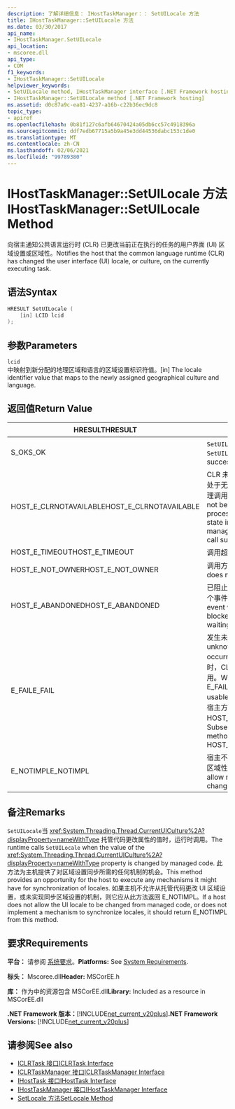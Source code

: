 ```yaml
---
description: 了解详细信息： IHostTaskManager：： SetUILocale 方法
title: IHostTaskManager::SetUILocale 方法
ms.date: 03/30/2017
api_name:
- IHostTaskManager.SetUILocale
api_location:
- mscoree.dll
api_type:
- COM
f1_keywords:
- IHostTaskManager::SetUILocale
helpviewer_keywords:
- SetUILocale method, IHostTaskManager interface [.NET Framework hosting]
- IHostTaskManager::SetUILocale method [.NET Framework hosting]
ms.assetid: d0c87a9c-ea81-4237-a16b-c22b36ec9dc8
topic_type:
- apiref
ms.openlocfilehash: 0b81f127c6afb64670424a05db6cc57c4918396a
ms.sourcegitcommit: ddf7edb67715a5b9a45e3dd44536dabc153c1de0
ms.translationtype: MT
ms.contentlocale: zh-CN
ms.lasthandoff: 02/06/2021
ms.locfileid: "99789380"
---
```

# <a name="ihosttaskmanagersetuilocale-method"></a><span data-ttu-id="ccf91-103">IHostTaskManager::SetUILocale 方法</span><span class="sxs-lookup"><span data-stu-id="ccf91-103">IHostTaskManager::SetUILocale Method</span></span>

<span data-ttu-id="ccf91-104">向宿主通知公共语言运行时 (CLR) 已更改当前正在执行的任务的用户界面 (UI) 区域设置或区域性。</span><span class="sxs-lookup"><span data-stu-id="ccf91-104">Notifies the host that the common language runtime (CLR) has changed the user interface (UI) locale, or culture, on the currently executing task.</span></span>  
  
## <a name="syntax"></a><span data-ttu-id="ccf91-105">语法</span><span class="sxs-lookup"><span data-stu-id="ccf91-105">Syntax</span></span>  
  
```cpp  
HRESULT SetUILocale (  
    [in] LCID lcid  
);  
```  
  
## <a name="parameters"></a><span data-ttu-id="ccf91-106">参数</span><span class="sxs-lookup"><span data-stu-id="ccf91-106">Parameters</span></span>  

 `lcid`  
 <span data-ttu-id="ccf91-107">中映射到新分配的地理区域和语言的区域设置标识符值。</span><span class="sxs-lookup"><span data-stu-id="ccf91-107">[in] The locale identifier value that maps to the newly assigned geographical culture and language.</span></span>  
  
## <a name="return-value"></a><span data-ttu-id="ccf91-108">返回值</span><span class="sxs-lookup"><span data-stu-id="ccf91-108">Return Value</span></span>  
  
|<span data-ttu-id="ccf91-109">HRESULT</span><span class="sxs-lookup"><span data-stu-id="ccf91-109">HRESULT</span></span>|<span data-ttu-id="ccf91-110">说明</span><span class="sxs-lookup"><span data-stu-id="ccf91-110">Description</span></span>|  
|-------------|-----------------|  
|<span data-ttu-id="ccf91-111">S_OK</span><span class="sxs-lookup"><span data-stu-id="ccf91-111">S_OK</span></span>|<span data-ttu-id="ccf91-112">`SetUILocale` 已成功返回。</span><span class="sxs-lookup"><span data-stu-id="ccf91-112">`SetUILocale` returned successfully.</span></span>|  
|<span data-ttu-id="ccf91-113">HOST_E_CLRNOTAVAILABLE</span><span class="sxs-lookup"><span data-stu-id="ccf91-113">HOST_E_CLRNOTAVAILABLE</span></span>|<span data-ttu-id="ccf91-114">CLR 未加载到进程中，或 CLR 处于无法运行托管代码或成功处理调用的状态。</span><span class="sxs-lookup"><span data-stu-id="ccf91-114">The CLR has not been loaded into a process, or the CLR is in a state in which it cannot run managed code or process the call successfully.</span></span>|  
|<span data-ttu-id="ccf91-115">HOST_E_TIMEOUT</span><span class="sxs-lookup"><span data-stu-id="ccf91-115">HOST_E_TIMEOUT</span></span>|<span data-ttu-id="ccf91-116">调用超时。</span><span class="sxs-lookup"><span data-stu-id="ccf91-116">The call timed out.</span></span>|  
|<span data-ttu-id="ccf91-117">HOST_E_NOT_OWNER</span><span class="sxs-lookup"><span data-stu-id="ccf91-117">HOST_E_NOT_OWNER</span></span>|<span data-ttu-id="ccf91-118">调用方不拥有该锁。</span><span class="sxs-lookup"><span data-stu-id="ccf91-118">The caller does not own the lock.</span></span>|  
|<span data-ttu-id="ccf91-119">HOST_E_ABANDONED</span><span class="sxs-lookup"><span data-stu-id="ccf91-119">HOST_E_ABANDONED</span></span>|<span data-ttu-id="ccf91-120">已阻止的线程或纤程正在等待某个事件时，该事件被取消。</span><span class="sxs-lookup"><span data-stu-id="ccf91-120">An event was canceled while a blocked thread or fiber was waiting on it.</span></span>|  
|<span data-ttu-id="ccf91-121">E_FAIL</span><span class="sxs-lookup"><span data-stu-id="ccf91-121">E_FAIL</span></span>|<span data-ttu-id="ccf91-122">发生未知的灾难性故障。</span><span class="sxs-lookup"><span data-stu-id="ccf91-122">An unknown catastrophic failure occurred.</span></span> <span data-ttu-id="ccf91-123">当方法返回 E_FAIL 时，CLR 在该进程内将不再可用。</span><span class="sxs-lookup"><span data-stu-id="ccf91-123">When a method returns E_FAIL, the CLR is no longer usable within the process.</span></span> <span data-ttu-id="ccf91-124">对宿主方法的后续调用会返回 HOST_E_CLRNOTAVAILABLE。</span><span class="sxs-lookup"><span data-stu-id="ccf91-124">Subsequent calls to hosting methods return HOST_E_CLRNOTAVAILABLE.</span></span>|  
|<span data-ttu-id="ccf91-125">E_NOTIMPL</span><span class="sxs-lookup"><span data-stu-id="ccf91-125">E_NOTIMPL</span></span>|<span data-ttu-id="ccf91-126">宿主不允许托管用户代码更改 UI 区域性。</span><span class="sxs-lookup"><span data-stu-id="ccf91-126">The host does not allow managed user code to change the UI culture.</span></span>|  
  
## <a name="remarks"></a><span data-ttu-id="ccf91-127">备注</span><span class="sxs-lookup"><span data-stu-id="ccf91-127">Remarks</span></span>  

 <span data-ttu-id="ccf91-128">`SetUILocale`当 <xref:System.Threading.Thread.CurrentUICulture%2A?displayProperty=nameWithType> 托管代码更改属性的值时，运行时调用。</span><span class="sxs-lookup"><span data-stu-id="ccf91-128">The runtime calls `SetUILocale` when the value of the <xref:System.Threading.Thread.CurrentUICulture%2A?displayProperty=nameWithType> property is changed by managed code.</span></span> <span data-ttu-id="ccf91-129">此方法为主机提供了对区域设置同步所需的任何机制的机会。</span><span class="sxs-lookup"><span data-stu-id="ccf91-129">This method provides an opportunity for the host to execute any mechanisms it might have for synchronization of locales.</span></span> <span data-ttu-id="ccf91-130">如果主机不允许从托管代码更改 UI 区域设置，或未实现同步区域设置的机制，则它应从此方法返回 E_NOTIMPL。</span><span class="sxs-lookup"><span data-stu-id="ccf91-130">If a host does not allow the UI locale to be changed from managed code, or does not implement a mechanism to synchronize locales, it should return E_NOTIMPL from this method.</span></span>  
  
## <a name="requirements"></a><span data-ttu-id="ccf91-131">要求</span><span class="sxs-lookup"><span data-stu-id="ccf91-131">Requirements</span></span>  

 <span data-ttu-id="ccf91-132">**平台：** 请参阅 [系统要求](../../get-started/system-requirements.md)。</span><span class="sxs-lookup"><span data-stu-id="ccf91-132">**Platforms:** See [System Requirements](../../get-started/system-requirements.md).</span></span>  
  
 <span data-ttu-id="ccf91-133">**标头：** Mscoree.dll</span><span class="sxs-lookup"><span data-stu-id="ccf91-133">**Header:** MSCorEE.h</span></span>  
  
 <span data-ttu-id="ccf91-134">**库：** 作为中的资源包含 MSCorEE.dll</span><span class="sxs-lookup"><span data-stu-id="ccf91-134">**Library:** Included as a resource in MSCorEE.dll</span></span>  
  
 <span data-ttu-id="ccf91-135">**.NET Framework 版本：**[!INCLUDE[net_current_v20plus](../../../../includes/net-current-v20plus-md.md)]</span><span class="sxs-lookup"><span data-stu-id="ccf91-135">**.NET Framework Versions:** [!INCLUDE[net_current_v20plus](../../../../includes/net-current-v20plus-md.md)]</span></span>  
  
## <a name="see-also"></a><span data-ttu-id="ccf91-136">请参阅</span><span class="sxs-lookup"><span data-stu-id="ccf91-136">See also</span></span>

- [<span data-ttu-id="ccf91-137">ICLRTask 接口</span><span class="sxs-lookup"><span data-stu-id="ccf91-137">ICLRTask Interface</span></span>](iclrtask-interface.md)
- [<span data-ttu-id="ccf91-138">ICLRTaskManager 接口</span><span class="sxs-lookup"><span data-stu-id="ccf91-138">ICLRTaskManager Interface</span></span>](iclrtaskmanager-interface.md)
- [<span data-ttu-id="ccf91-139">IHostTask 接口</span><span class="sxs-lookup"><span data-stu-id="ccf91-139">IHostTask Interface</span></span>](ihosttask-interface.md)
- [<span data-ttu-id="ccf91-140">IHostTaskManager 接口</span><span class="sxs-lookup"><span data-stu-id="ccf91-140">IHostTaskManager Interface</span></span>](ihosttaskmanager-interface.md)
- [<span data-ttu-id="ccf91-141">SetLocale 方法</span><span class="sxs-lookup"><span data-stu-id="ccf91-141">SetLocale Method</span></span>](ihosttaskmanager-setlocale-method.md)
